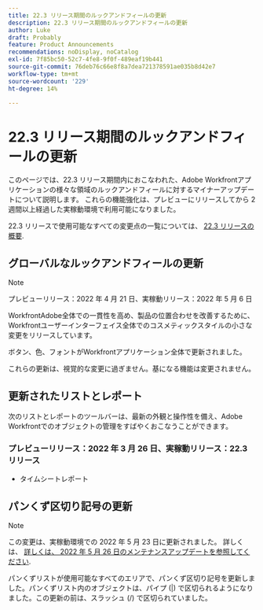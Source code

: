```yaml
---
title: 22.3 リリース期間のルックアンドフィールの更新
description: 22.3 リリース期間のルックアンドフィールの更新
author: Luke
draft: Probably
feature: Product Announcements
recommendations: noDisplay, noCatalog
exl-id: 7f85bc50-52c7-4fe8-9f0f-489eaf19b441
source-git-commit: 76deb76c66e8f8a7dea721378591ae035b8d42e7
workflow-type: tm+mt
source-wordcount: '229'
ht-degree: 14%

---
```


# 22.3 リリース期間のルックアンドフィールの更新

このページでは、22.3 リリース期間内におこなわれた、Adobe Workfrontアプリケーションの様々な領域のルックアンドフィールに対するマイナーアップデートについて説明します。 これらの機能強化は、プレビューにリリースしてから 2 週間以上経過した実稼動環境で利用可能になりました。

22.3 リリースで使用可能なすべての変更点の一覧については、 [22.3 リリースの概要](../../../product-announcements/product-releases/22.3-release-activity/22-3-release-overview.md).

## グローバルなルックアンドフィールの更新

>[!NOTE]
>
>プレビューリリース：2022 年 4 月 21 日、実稼動リリース：2022 年 5 月 6 日

WorkfrontAdobe全体での一貫性を高め、製品の位置合わせを改善するために、Workfrontユーザーインターフェイス全体でのコスメティックスタイルの小さな変更をリリースしています。

ボタン、色、フォントがWorkfrontアプリケーション全体で更新されました。

これらの更新は、視覚的な変更に過ぎません。基になる機能は変更されません。

## 更新されたリストとレポート

次のリストとレポートのツールバーは、最新の外観と操作性を備え、Adobe Workfrontでのオブジェクトの管理をすばやくおこなうことができます。

### プレビューリリース：2022 年 3 月 26 日、実稼動リリース：22.3 リリース

* タイムシートレポート

## パンくず区切り記号の更新

>[!NOTE]
>
>この変更は、実稼動環境での 2022 年 5 月 23 日に更新されました。 詳しくは、 [詳しくは、 2022 年 5 月 26 日のメンテナンスアップデートを参照してください](https://one.workfront.com/s/article/Maintenance-Update-on-May-26-2022).

パンくずリストが使用可能なすべてのエリアで、パンくず区切り記号を更新しました。パンくずリスト内のオブジェクトは、パイプ (|) で区切られるようになりました。この更新の前は、スラッシュ (/) で区切られていました。
